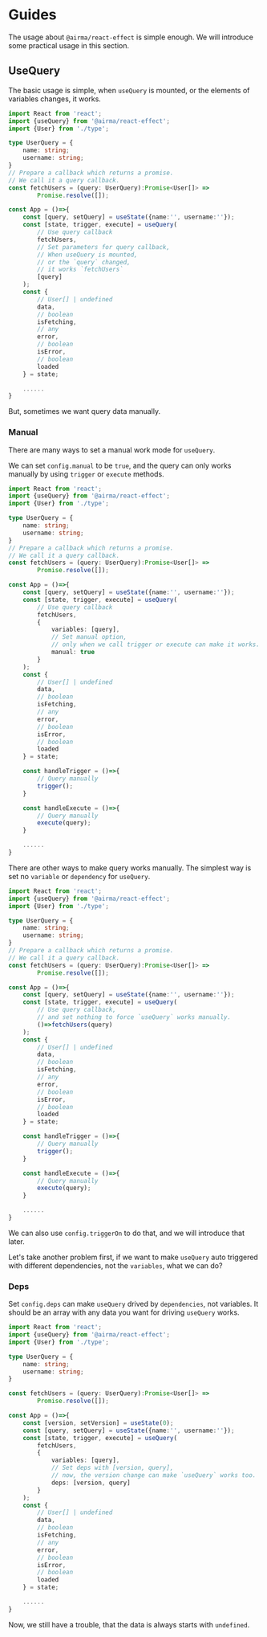 # Guides

The usage about `@airma/react-effect` is simple enough. We will introduce some practical usage in this section.

## UseQuery

The basic usage is simple, when `useQuery` is mounted, or the elements of variables changes, it works.


```ts
import React from 'react';
import {useQuery} from '@airma/react-effect';
import {User} from './type';

type UserQuery = {
    name: string;
    username: string;
}
// Prepare a callback which returns a promise.
// We call it a query callback. 
const fetchUsers = (query: UserQuery):Promise<User[]> =>
        Promise.resolve([]);

const App = ()=>{
    const [query, setQuery] = useState({name:'', username:''});
    const [state, trigger, execute] = useQuery(
        // Use query callback
        fetchUsers,
        // Set parameters for query callback,
        // When useQuery is mounted, 
        // or the `query` changed,
        // it works `fetchUsers`
        [query]
    );
    const {
        // User[] | undefined
        data,
        // boolean
        isFetching,
        // any
        error,
        // boolean
        isError,
        // boolean
        loaded
    } = state;

    ......
}
```

But, sometimes we want query data manually. 

### Manual

There are many ways to set a manual work mode for `useQuery`.

We can set `config.manual` to be `true`, and the query can only works manually by using `trigger` or `execute` methods.

```ts
import React from 'react';
import {useQuery} from '@airma/react-effect';
import {User} from './type';

type UserQuery = {
    name: string;
    username: string;
}
// Prepare a callback which returns a promise.
// We call it a query callback. 
const fetchUsers = (query: UserQuery):Promise<User[]> =>
        Promise.resolve([]);

const App = ()=>{
    const [query, setQuery] = useState({name:'', username:''});
    const [state, trigger, execute] = useQuery(
        // Use query callback
        fetchUsers,
        {
            variables: [query],
            // Set manual option,
            // only when we call trigger or execute can make it works.
            manual: true
        }
    );
    const {
        // User[] | undefined
        data,
        // boolean
        isFetching,
        // any
        error,
        // boolean
        isError,
        // boolean
        loaded
    } = state;

    const handleTrigger = ()=>{
        // Query manually
        trigger();
    }

    const handleExecute = ()=>{
        // Query manually
        execute(query);
    }

    ......
}
```

There are other ways to make query works manually. The simplest way is set no `variable` or `dependency` for `useQuery`.

```ts
import React from 'react';
import {useQuery} from '@airma/react-effect';
import {User} from './type';

type UserQuery = {
    name: string;
    username: string;
}
// Prepare a callback which returns a promise.
// We call it a query callback. 
const fetchUsers = (query: UserQuery):Promise<User[]> =>
        Promise.resolve([]);

const App = ()=>{
    const [query, setQuery] = useState({name:'', username:''});
    const [state, trigger, execute] = useQuery(
        // Use query callback,
        // and set nothing to force `useQuery` works manually.
        ()=>fetchUsers(query)
    );
    const {
        // User[] | undefined
        data,
        // boolean
        isFetching,
        // any
        error,
        // boolean
        isError,
        // boolean
        loaded
    } = state;

    const handleTrigger = ()=>{
        // Query manually
        trigger();
    }

    const handleExecute = ()=>{
        // Query manually
        execute(query);
    }

    ......
}
```

We can also use `config.triggerOn` to do that, and we will introduce that later.

Let's take another problem first, if we want to make `useQuery` auto triggered with different dependencies, not the `variables`, what we can do?

### Deps

Set `config.deps` can make `useQuery` drived by `dependencies`, not variables. It should be an array with any data you want for driving `useQuery` works.

```ts
import React from 'react';
import {useQuery} from '@airma/react-effect';
import {User} from './type';

type UserQuery = {
    name: string;
    username: string;
}

const fetchUsers = (query: UserQuery):Promise<User[]> =>
        Promise.resolve([]);

const App = ()=>{
    const [version, setVersion] = useState(0);
    const [query, setQuery] = useState({name:'', username:''});
    const [state, trigger, execute] = useQuery(
        fetchUsers,
        {
            variables: [query],
            // Set deps with [version, query],
            // now, the version change can make `useQuery` works too.
            deps: [version, query]
        }
    );
    const {
        // User[] | undefined
        data,
        // boolean
        isFetching,
        // any
        error,
        // boolean
        isError,
        // boolean
        loaded
    } = state;

    ......
}
```

Now, we still have a trouble, that the data is always starts with `undefined`.